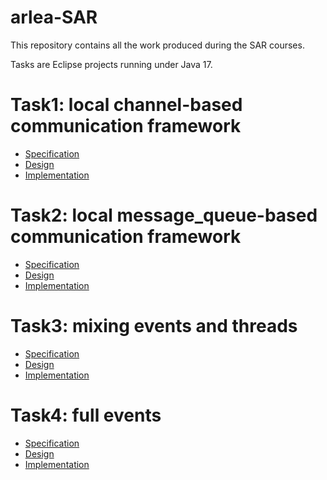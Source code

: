 # arlea-SAR

This repository contains all the work produced during the SAR courses.

Tasks are Eclipse projects running under Java 17.

# Task1: local channel-based communication framework

- [Specification](https://github.com/arlealexandre/arlea-SAR/blob/main/Task1/Specification.md)
- [Design](https://github.com/arlealexandre/arlea-SAR/blob/main/Task1/Design.md)
- [Implementation](https://github.com/arlealexandre/arlea-SAR/tree/main/SAR_Eclipse_Project/src/Task1)

# Task2: local message_queue-based communication framework

- [Specification](https://github.com/arlealexandre/arlea-SAR/blob/main/Task2/Specification.md)
- [Design](https://github.com/arlealexandre/arlea-SAR/blob/main/Task2/Design.md)
- [Implementation](https://github.com/arlealexandre/arlea-SAR/tree/main/SAR_Eclipse_Project/src/Task2)

# Task3: mixing events and threads

- [Specification](https://github.com/arlealexandre/arlea-SAR/blob/main/Task3/Specification.md)
- [Design](https://github.com/arlealexandre/arlea-SAR/blob/main/Task3/Design.md)
- [Implementation](https://github.com/arlealexandre/arlea-SAR/tree/main/SAR_Eclipse_Project/src/Task3)

# Task4: full events

- [Specification](https://github.com/arlealexandre/arlea-SAR/blob/main/Task4/Specification.md)
- [Design](https://github.com/arlealexandre/arlea-SAR/blob/main/Task4/Design.md)
- [Implementation](https://github.com/arlealexandre/arlea-SAR/tree/main/SAR_Eclipse_Project/src/Task4)
